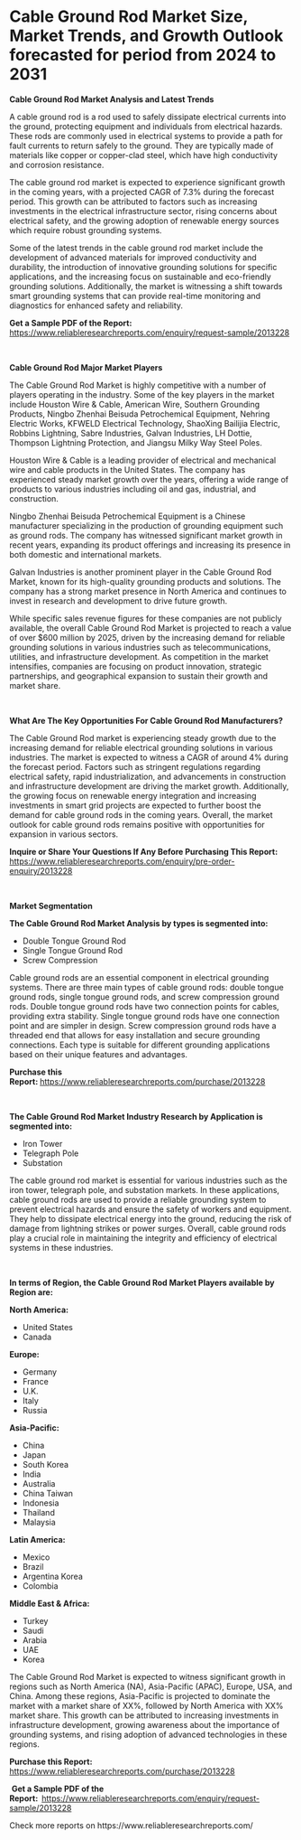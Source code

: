 <p><h1>Cable Ground Rod Market Size, Market Trends, and Growth Outlook forecasted for period from 2024 to 2031</h1></p><p><strong>Cable Ground Rod Market Analysis and Latest Trends</strong></p>
<p><p>A cable ground rod is a rod used to safely dissipate electrical currents into the ground, protecting equipment and individuals from electrical hazards. These rods are commonly used in electrical systems to provide a path for fault currents to return safely to the ground. They are typically made of materials like copper or copper-clad steel, which have high conductivity and corrosion resistance.</p><p>The cable ground rod market is expected to experience significant growth in the coming years, with a projected CAGR of 7.3% during the forecast period. This growth can be attributed to factors such as increasing investments in the electrical infrastructure sector, rising concerns about electrical safety, and the growing adoption of renewable energy sources which require robust grounding systems.</p><p>Some of the latest trends in the cable ground rod market include the development of advanced materials for improved conductivity and durability, the introduction of innovative grounding solutions for specific applications, and the increasing focus on sustainable and eco-friendly grounding solutions. Additionally, the market is witnessing a shift towards smart grounding systems that can provide real-time monitoring and diagnostics for enhanced safety and reliability.</p></p>
<p><strong>Get a Sample PDF of the Report:&nbsp;</strong> <a href="https://www.reliableresearchreports.com/enquiry/request-sample/2013228">https://www.reliableresearchreports.com/enquiry/request-sample/2013228</a></p>
<p>&nbsp;</p>
<p><strong>Cable Ground Rod Major Market Players</strong></p>
<p><p>The Cable Ground Rod Market is highly competitive with a number of players operating in the industry. Some of the key players in the market include Houston Wire & Cable, American Wire, Southern Grounding Products, Ningbo Zhenhai Beisuda Petrochemical Equipment, Nehring Electric Works, KFWELD Electrical Technology, ShaoXing Bailijia Electric, Robbins Lightning, Sabre Industries, Galvan Industries, LH Dottie, Thompson Lightning Protection, and Jiangsu Milky Way Steel Poles.</p><p>Houston Wire & Cable is a leading provider of electrical and mechanical wire and cable products in the United States. The company has experienced steady market growth over the years, offering a wide range of products to various industries including oil and gas, industrial, and construction.</p><p>Ningbo Zhenhai Beisuda Petrochemical Equipment is a Chinese manufacturer specializing in the production of grounding equipment such as ground rods. The company has witnessed significant market growth in recent years, expanding its product offerings and increasing its presence in both domestic and international markets.</p><p>Galvan Industries is another prominent player in the Cable Ground Rod Market, known for its high-quality grounding products and solutions. The company has a strong market presence in North America and continues to invest in research and development to drive future growth.</p><p>While specific sales revenue figures for these companies are not publicly available, the overall Cable Ground Rod Market is projected to reach a value of over $600 million by 2025, driven by the increasing demand for reliable grounding solutions in various industries such as telecommunications, utilities, and infrastructure development. As competition in the market intensifies, companies are focusing on product innovation, strategic partnerships, and geographical expansion to sustain their growth and market share.</p></p>
<p>&nbsp;</p>
<p><strong>What Are The Key Opportunities For Cable Ground Rod Manufacturers?</strong></p>
<p><p>The Cable Ground Rod market is experiencing steady growth due to the increasing demand for reliable electrical grounding solutions in various industries. The market is expected to witness a CAGR of around 4% during the forecast period. Factors such as stringent regulations regarding electrical safety, rapid industrialization, and advancements in construction and infrastructure development are driving the market growth. Additionally, the growing focus on renewable energy integration and increasing investments in smart grid projects are expected to further boost the demand for cable ground rods in the coming years. Overall, the market outlook for cable ground rods remains positive with opportunities for expansion in various sectors.</p></p>
<p><strong>Inquire or Share Your Questions If Any Before Purchasing This Report:</strong> <a href="https://www.reliableresearchreports.com/enquiry/pre-order-enquiry/2013228">https://www.reliableresearchreports.com/enquiry/pre-order-enquiry/2013228</a></p>
<p>&nbsp;</p>
<p><strong>Market Segmentation</strong></p>
<p><strong>The Cable Ground Rod Market Analysis by types is segmented into:</strong></p>
<p><ul><li>Double Tongue Ground Rod</li><li>Single Tongue Ground Rod</li><li>Screw Compression</li></ul></p>
<p><p>Cable ground rods are an essential component in electrical grounding systems. There are three main types of cable ground rods: double tongue ground rods, single tongue ground rods, and screw compression ground rods. Double tongue ground rods have two connection points for cables, providing extra stability. Single tongue ground rods have one connection point and are simpler in design. Screw compression ground rods have a threaded end that allows for easy installation and secure grounding connections. Each type is suitable for different grounding applications based on their unique features and advantages.</p></p>
<p><strong>Purchase this Report:&nbsp;</strong><a href="https://www.reliableresearchreports.com/purchase/2013228">https://www.reliableresearchreports.com/purchase/2013228</a></p>
<p>&nbsp;</p>
<p><strong>The Cable Ground Rod Market Industry Research by Application is segmented into:</strong></p>
<p><ul><li>Iron Tower</li><li>Telegraph Pole</li><li>Substation</li></ul></p>
<p><p>The cable ground rod market is essential for various industries such as the iron tower, telegraph pole, and substation markets. In these applications, cable ground rods are used to provide a reliable grounding system to prevent electrical hazards and ensure the safety of workers and equipment. They help to dissipate electrical energy into the ground, reducing the risk of damage from lightning strikes or power surges. Overall, cable ground rods play a crucial role in maintaining the integrity and efficiency of electrical systems in these industries.</p></p>
<p>&nbsp;</p>
<p><strong>In terms of Region, the Cable Ground Rod Market Players available by Region are:</strong></p>
<p>
    <p> <strong> North America: </strong>
        <ul>
            <li>United States</li>
            <li>Canada</li>
        </ul>
        </p> 
    <p> <strong> Europe: </strong>
        <ul>
            <li>Germany</li>
            <li>France</li>
            <li>U.K.</li>
            <li>Italy</li>
            <li>Russia</li>
        </ul>
        </p> 
    <p> <strong> Asia-Pacific: </strong>
        <ul>
            <li>China</li>
            <li>Japan</li>
            <li>South Korea</li>
            <li>India</li>
            <li>Australia</li>
            <li>China Taiwan</li>
            <li>Indonesia</li>
            <li>Thailand</li>
            <li>Malaysia</li>
        </ul>
        </p> 
    <p> <strong> Latin America: </strong>
        <ul>
            <li>Mexico</li>
            <li>Brazil</li>
            <li>Argentina Korea</li>
            <li>Colombia</li>
        </ul>
        </p> 
    <p> <strong> Middle East & Africa: </strong>
        <ul>
            <li>Turkey</li>
            <li>Saudi</li>
            <li>Arabia</li>
            <li>UAE</li>
            <li>Korea</li>
        </ul>
    </p>
    </p>
<p><p>The Cable Ground Rod Market is expected to witness significant growth in regions such as North America (NA), Asia-Pacific (APAC), Europe, USA, and China. Among these regions, Asia-Pacific is projected to dominate the market with a market share of XX%, followed by North America with XX% market share. This growth can be attributed to increasing investments in infrastructure development, growing awareness about the importance of grounding systems, and rising adoption of advanced technologies in these regions.</p></p>
<p><strong>Purchase this Report: </strong><a href="https://www.reliableresearchreports.com/purchase/2013228">https://www.reliableresearchreports.com/purchase/2013228</a></p>
<p>&nbsp;<strong>Get a Sample PDF of the Report:&nbsp;&nbsp;</strong><a href="https://www.reliableresearchreports.com/enquiry/request-sample/2013228">https://www.reliableresearchreports.com/enquiry/request-sample/2013228</a></p>
<p><strong></strong></p>
<p>Check more reports on https://www.reliableresearchreports.com/</p>